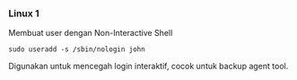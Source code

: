 ### Linux 1

Membuat user dengan Non-Interactive Shell
~~~
sudo useradd -s /sbin/nologin john
~~~
Digunakan untuk mencegah login interaktif, cocok untuk backup agent tool.